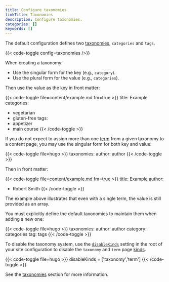 ```yaml
---
title: Configure taxonomies
linkTitle: Taxonomies
description: Configure taxonomies.
categories: []
keywords: []
---
```


The default configuration defines two [taxonomies](g), `categories` and `tags`.

{{< code-toggle config=taxonomies />}}

When creating a taxonomy:

- Use the singular form for the key (e.g., `category`).
- Use the plural form for the value (e.g., `categories`).

Then use the value as the key in front matter:

<!-- markdownlint-disable MD007 MD032 -->
{{< code-toggle file=content/example.md fm=true >}}
title: Example
categories:
  - vegetarian
  - gluten-free
tags:
  - appetizer
  - main course
{{< /code-toggle >}}
<!-- markdownlint-enable MD007 MD032 -->
If you do not expect to assign more than one [term](g) from a given taxonomy to a content page, you may use the singular form for both key and value:

{{< code-toggle file=hugo >}}
taxonomies:
  author: author
{{< /code-toggle >}}

Then in front matter:

<!-- markdownlint-disable MD007 MD032 -->
{{< code-toggle file=content/example.md fm=true >}}
title: Example
author:
  - Robert Smith
{{< /code-toggle >}}
<!-- markdownlint-enable MD007 MD032 -->

The example above illustrates that even with a single term, the value is still provided as an array.

You must explicitly define the default taxonomies to maintain them when adding a new one:

{{< code-toggle file=hugo >}}
taxonomies:
  author: author
  category: categories
  tag: tags
{{< /code-toggle >}}

To disable the taxonomy system, use the [`disableKinds`] setting in the root of your site configuration to disable the `taxonomy` and `term` page [kinds](g).

{{< code-toggle file=hugo >}}
disableKinds = ['taxonomy','term']
{{< /code-toggle >}}

[`disableKinds`]: /configuration/all/#disablekinds

See the [taxonomies] section for more information.

[taxonomies]: /content-management/taxonomies/
